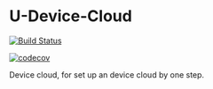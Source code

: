 # U-Device-Cloud

[![Build Status](https://travis-ci.org/umasuo/U-Device-Cloud.svg?branch=master)](https://travis-ci.org/umasuo/U-Device-Cloud)

[![codecov](https://codecov.io/gh/umasuo/U-Device-Cloud/branch/master/graph/badge.svg)](https://codecov.io/gh/umasuo/U-Device-Cloud)


Device cloud, for set up an device cloud by one step.
